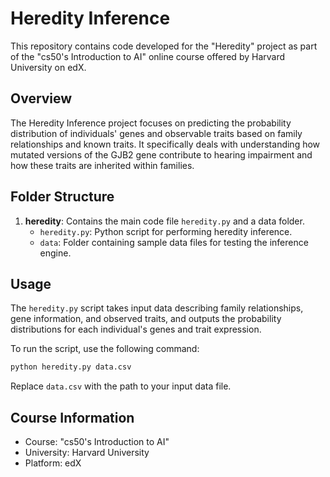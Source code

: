 # Heredity Inference

This repository contains code developed for the "Heredity" project as part of the "cs50's Introduction to AI" online course offered by Harvard University on edX.

## Overview

The Heredity Inference project focuses on predicting the probability distribution of individuals' genes and observable traits based on family relationships and known traits. It specifically deals with understanding how mutated versions of the GJB2 gene contribute to hearing impairment and how these traits are inherited within families.

## Folder Structure

1. **heredity**: Contains the main code file `heredity.py` and a data folder.
    - `heredity.py`: Python script for performing heredity inference.
    - `data`: Folder containing sample data files for testing the inference engine.

## Usage

The `heredity.py` script takes input data describing family relationships, gene information, and observed traits, and outputs the probability distributions for each individual's genes and trait expression.

To run the script, use the following command:

```bash
python heredity.py data.csv
```

Replace `data.csv` with the path to your input data file.


## Course Information

- Course: "cs50's Introduction to AI"
- University: Harvard University
- Platform: edX
